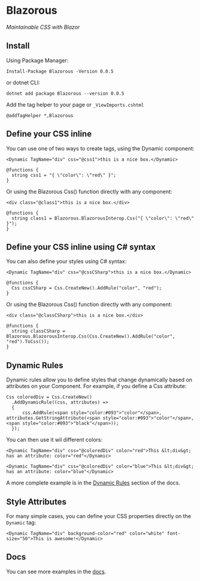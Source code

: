 # Blazorous

*Maintainable CSS with Blazor*

## Install

Using Package Manager:
```
Install-Package Blazorous -Version 0.0.5
```

or dotnet CLI:
```
dotnet add package Blazorous --version 0.0.5
```

Add the tag helper to your page or `_ViewImports.cshtml`

```
@addTagHelper *,Blazorous
```


## Define your CSS inline

You can use one of two ways to create tags, using the Dynamic component:

```
<Dynamic TagName="div" css="@css1">this is a nice box.</Dynamic>

@functions {
  string css1 = "{ \"color\": \"red\" }";
}
```

Or using the Blazorous Css() function directly with any component:

```
<div class="@class1">this is a nice box.</div>

@functions {
  string class1 = Blazorous.BlazorousInterop.Css("{ \"color\": \"red\" }");
}
```

## Define your CSS inline using C# syntax

You can also define your styles using C# syntax:

```
<Dynamic TagName="div" css="@cssCSharp">this is a nice box.</Dynamic>

@functions {
  Css cssCSharp = Css.CreateNew().AddRule("color", "red");
}
```

Or using the Blazorous Css() function directly with any component:

```
<div class="@classCSharp">this is a nice box.</div>

@functions {
  string classCSharp = Blazorous.BlazorousInterop.Css(Css.CreateNew().AddRule("color", "red").ToCss());
}
```

## Dynamic Rules

Dynamic rules allow you to define styles that change dynamically based on attributes on your Component. For example, if you define a Css attribute:

```
Css coloredDiv = Css.CreateNew()
  .AddDynamicRule((css, attributes) =>
  {
      css.AddRule(<span style="color:#093">"color"</span>, attributes.GetStringAttribute(<span style="color:#093">"color"</span>, <span style="color:#093">"black"</span>));
  });
```

You can then use it wil different colors:

```
<Dynamic TagName="div" css="@coloredDiv" color="red">This &lt;div&gt; has an attribute: color="red"</Dynamic>

<Dynamic TagName="div" css="@coloredDiv" color="blue">This &lt;div&gt; has an attribute: color="blue"</Dynamic>
```

A more complete example is in the [Dynamic Rules](https://chanan.github.io/Blazorous/dynamic.html) section of the docs.

## Style Attributes

For many simple cases, you can define your CSS properties directly on the `Dynamic` tag:

```
<Dynamic TagName="div" background-color="red" color="white" font-size="50">This is awesome!</Dynamic>
```

## Docs

You can see more examples in the [docs](https://chanan.github.io/Blazorous/).
